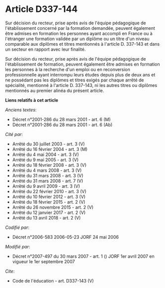 # Article D337-144

Sur décision du recteur, prise après avis de l'équipe pédagogique de l'établissement concerné par la formation demandée,
peuvent également être admises en formation les personnes ayant accompli en France ou à l'étranger une formation validée par
un diplôme ou un titre d'un niveau comparable aux diplômes et titres mentionnés à l'article D. 337-143 et dans un secteur en
rapport avec leur finalité. 

Sur décision du recteur, prise après avis de l'équipe pédagogique de l'établissement de formation, peuvent également être
admises en formation les personnes à la recherche d'un emploi ou en reconversion professionnelle ayant interrompu leurs
études depuis plus de deux ans et ne possédant pas les diplômes et titres exigés par chaque arrêté de spécialité, mentionné à
l'article D. 337-143, ni les autres titres ou diplômes mentionnés au premier alinéa du présent article.

**Liens relatifs à cet article**

_Anciens textes_:

  - Décret n°2001-286 du 28 mars 2001 - art. 6 (M)
  - Décret n°2001-286 du 28 mars 2001 - art. 6 (Ab)

_Cité par_:

  - Arrêté du 30 juillet 2003 - art. 3 (V)
  - Arrêté du 16 février 2004 - art. 3 (M)
  - Arrêté du 4 mai 2004 - art. 3 (V)
  - Arrêté du 9 mai 2005 - art. 3 (V)
  - Arrêté du 18 février 2008 - art. 3 (V)
  - Arrêté du 4 mars 2008 - art. 3 (V)
  - Arrêté du 31 mars 2008 - art. 3 (V)
  - Arrêté du 31 mars 2008 - art. 7 (V)
  - Arrêté du 9 avril 2009 - art. 3 (V)
  - Arrêté du 22 février 2010 - art. 3 (V)
  - Arrêté du 10 février 2012 - art. 3 (V)
  - Arrêté du 18 février 2015 - art. 2 (V)
  - Arrêté du 26 novembre 2015 - art. 2 (V)
  - Arrêté du 12 janvier 2017 - art. 2 (V)
  - Arrêté du 13 avril 2018 - art. 2 (V)

_Codifié par_:

  - Décret n°2006-583 2006-05-23 JORF 24 mai 2006

_Modifié par_:

  - Décret n°2007-497 du 30 mars 2007 - art. 1 () JORF 1er avril 2007 en vigueur le 1er septembre 2007

_Cite_:

  - Code de l'éducation - art. D337-143 (V)
